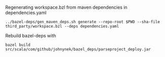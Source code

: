 Regenerating workspace.bzl from maven dependencies in dependencies.yaml

    ../bazel-deps/gen_maven_deps.sh generate --repo-root $PWD --sha-file third_party/workspace.bzl --deps dependencies.yaml

Rebuild bazel-deps with

    bazel build src/scala/com/github/johnynek/bazel_deps/parseproject_deploy.jar
